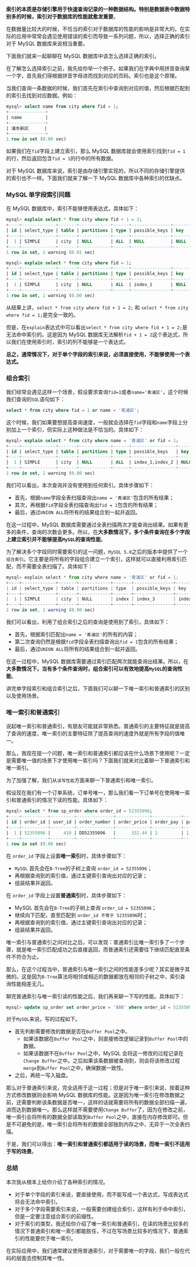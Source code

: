 **索引的本质是存储引擎用于快速查询记录的一种数据结构。特别是数据表中数据特别多的时候，索引对于数据库的性能就愈发重要**。

在数据量比较大的时候，不恰当的索引对于数据库的性能的影响是非常大的。在实际的应用中常常会遇见使用错误的索引而导致一系列问题，所以，选择正确的索引对于 MySQL 数据库来说相当重要。

下面我们就来一起聊聊在 MySQL 数据库中该怎么选择正确的索引。

在了解怎么选择索引之前，我先给你举一个例子。如果我们在字典中用拼音查询某一个字，首先我们得根据拼音字母进而找到对应的页码。索引也是这个原理。

当我们查询一条数据的时候，我们首先在索引中查询到对应的值，然后根据匹配到的索引去找到对应数据。例如：
```sql
mysql> select name from city where fid = 1;
+--------------+
| name         |
+--------------+
| 浦东新区      |
+--------------+
1 row in set (0.00 sec)
```

如果我们在`fid`字段上建立索引，那么 MySQL 数据库就会使用索引找到`fid = 1`的行，然后返回包含`fid = 1`的行中的所有数据。

对于 MySQL 数据库来说，索引是由存储引擎实现的，所以不同的存储引擎提供的索引也不一样。下面我们就来了解一下 MySQL 数据库中各种索引的优缺点。

### MySQL 单字段索引问题

在 MySQL 数据库中，索引不能够使用表达式，具体如下：
```sql
mysql> explain select * from city where fid + 1 = 2;
+----+-------------+-------+------------+------+---------------+------+---------+------+------+----------+-------------+
| id | select_type | table | partitions | type | possible_keys | key  | key_len | ref  | rows | filtered | Extra       |
+----+-------------+-------+------------+------+---------------+------+---------+------+------+----------+-------------+
|  1 | SIMPLE      | city  | NULL       | ALL  | NULL          | NULL | NULL    | NULL |    5 |   100.00 | Using where |
+----+-------------+-------+------------+------+---------------+------+---------+------+------+----------+-------------+
1 row in set, 1 warning (0.01 sec)

mysql> explain select * from city where fid = 1;
+----+-------------+-------+------------+------+---------------+------+---------+------+------+----------+-------------+
| id | select_type | table | partitions | type | possible_keys | key  | key_len | ref  | rows | filtered | Extra       |
+----+-------------+-------+------------+------+---------------+------+---------+------+------+----------+-------------+
|  1 | SIMPLE      | city  | NULL       | ALL  | index_1       | NULL | NULL    | NULL |    5 |   100.00 | Using where |
+----+-------------+-------+------------+------+---------------+------+---------+------+------+----------+-------------+
1 row in set, 1 warning (0.00 sec)
```

从结果上讲，`select * from city where fid + 1 = 2;` 和 `select * from city where fid = 1;`是完全一致的。

但是，在`explain`表达式中可以看出`select * from city where fid + 1 = 2;`是无法命中索引的。这是因为 MySQL 数据库无法解析`fid + 1 = 2`这个表达式，所以我们在使用索引时，索引的列不能够是一个表达式。

**总之，通常情况下，对于单个字段的索引来说，必须直接使用，不能够使用一个表达式。**

### 组合索引

我们经常会遇见这样一个场景，假设要求查询`fid=1`或者`name='青浦区'`，这个时候我们查询的`SQL`语句如下：
```sql
select * from city where fid = 1 or name = '青浦区';
```

这个时候，我们如果要想提高查询速度，一般就会选择在`fid`字段和`name`字段上分别加上一个索引，但实际上这种做法是不恰当的。具体如下：
```sql
mysql> explain select * from city where name = '青浦区' or fid = 1;
+----+-------------+-------+------------+------+-----------------+------+---------+------+------+----------+-------------+
| id | select_type | table | partitions | type | possible_keys   | key  | key_len | ref  | rows | filtered | Extra       |
+----+-------------+-------+------------+------+-----------------+------+---------+------+------+----------+-------------+
|  1 | SIMPLE      | city  | NULL       | ALL  | index_1,index_2 | NULL | NULL    | NULL |    5 |   100.00 | Using where |
+----+-------------+-------+------------+------+-----------------+------+---------+------+------+----------+-------------+
1 row in set, 1 warning (0.00 sec)
```

我们可以看出，本次查询并没有使用到任何索引。具体步骤如下：

- 首先，根据`name`字段全表扫描查询出`name = '青浦区'`包含的所有结果；
- 其次，再根据`fid`字段全表扫描查询出`fid = 1`包含的所有结果；
- 最后，通过`UNION ALL`将所有的结果组合到一起并返回。

在这一过程中，MySQL 数据库需要通过全表扫描两次才能查询出结果。如果有更多的条件，查询的次数会更多。所以，在**大多数情况下，多个条件查询在多个字段上建立索引并不能够提高`MySQL`的查询性能**。

为了解决多个字段同时需要索引的这一问题，`MySQL 5.0`之后的版本中提供了一个`组合索引`。它主要是将所有的字段组合建立一个索引，这样就可以直接利用索引匹配，而不需要全表扫描了。具体如下：
```js
mysql> explain select * from city where name = '青浦区' or fid = 1;
+----+-------------+-------+------------+-------+---------------+---------+---------+------+------+----------+--------------------------+
| id | select_type | table | partitions | type  | possible_keys | key     | key_len | ref  | rows | filtered | Extra                    |
+----+-------------+-------+------------+-------+---------------+---------+---------+------+------+----------+--------------------------+
|  1 | SIMPLE      | city  | NULL       | index | index_3       | index_3 | 772     | NULL |    5 |    36.00 | Using where; Using index |
+----+-------------+-------+------------+-------+---------------+---------+---------+------+------+----------+--------------------------+
1 row in set, 1 warning (0.00 sec)
```

我们可以看出，利用了组合索引之后的查询是使用到了索引，具体如下：

- 首先，根据索引匹配出`name = '青浦区'`的所有的内容；
- 第二次查询仍然是根据`fid`字段全表扫描查询出`fid = 1`包含的所有结果；
- 最后，通过`UNION ALL`将所有的结果组合到一起并返回。

在这一过程中，MySQL 数据库需要通过索引匹配两次就能查询出结果。所以，在**大多数情况下，当有多个条件查询时，组合索引可以有效地提高`MySQL`的查询性能**。

讲完单字段索引和组合索引之后，下面我们可以聊一下唯一索引和普通索引的区别以及使用场景。

### 唯一索引和普通索引

说起唯一索引和普通索引，有朋友可能就非常熟悉。普通索引的主要特征就是提高了查询的速度，唯一索引的主要特征除了提高查询的速度外就是所有字段的值唯一。

那么，我现在提一个问题，唯一索引和普通索引都应该在什么场景下使用呢？一定是需要唯一值的场景下才使用唯一索引吗？下面我们就来对比着聊一下普通索引和唯一索引。

为了加强了解，我们从`读写性能`方面来聊一下普通索引和唯一索引。

假设现在我们有一个订单系统，订单号唯一，那么我们看一下订单号在使用唯一索引和普通索引的情况下读的性能。具体如下：
```sql
mysql> select * from sp_order where order_id = 52355096;
+----+----------+---------+--------------+-------------+-----------+------------+-------------+-------------+
| id | order_id | user_id | order_number | order_price | order_pay | pay_status | create_time | update_time |
+----+----------+---------+--------------+-------------+-----------+------------+-------------+-------------+
|  1 | 52355096 |     410 | DD52355096   |      332.44 | 2         | 1          |  1509051984 |  1507411372 |
+----+----------+---------+--------------+-------------+-----------+------------+-------------+-------------+
1 row in set (0.00 sec)
```

在 `order_id` 字段上设置**唯一索引**时，具体步骤如下：

- `MySQL` 首先会在`B-Tree`的子树上查询 `order_id = 52355096`；
- 再根据查询到的索引值，通过主键索引查询出对应的记录；
- 组装结果并返回。

在 `order_id` 字段上设置**普通索引**时，具体步骤如下：

- MySQL 首先会在`B-Tree`的子树上查询 `order_id = 52355096`；
- 继续向下匹配，直至匹配到 `order_id 不等于 52355096`时；
- 再根据查询到的索引值，通过主键索引查询出对应的记录；
- 组装结果并返回。

唯一索引与普通索引之间对比之后，可以发现：普通索引比唯一索引多了一个步骤，就是唯一索引匹配成功之后直接返回，而普通索引还需要往下继续匹配直至条件不符合为止。

那么，在这个过程当中，普通索引与唯一索引之间的性能差多少呢？其实是微乎其微的。这是因为`B-Tree`算法将相邻或相近的数据都放在相邻的子树之中，索引查询性能相差无几。

聊完普通索引与唯一索引读的性能之后，我们再来聊一下写的性能。具体如下：
```sql
mysql> update sp_order set order_price = '888' where order_id = 52355096;
```

对于`MySQL`来说，写的过程如下。

- 首先判断需要修改的数据是否在`Buffer Pool`之中。
  - 如果该数据在`Buffer Pool`之中，则直接修改逻辑记录到`Buffer Pool`中的数据。
  - 如果该数据不在`Buffer Pool`之中，MySQL 会将这一修改的过程记录在`Change Buffer`之中。之后如果该条数据被查询到，则会将该修改过程`merge`到`Buffer Pool`之中，确保数据一致性。
- 之后，再统一写入磁盘。

那么对于普通索引来说，完全适用于这一过程；但是对于唯一索引来说，按着这种方式修改数据则会影响 MySQL 数据库的性能。这是因为唯一索引在修改数据之前，还需要判断该条数据是否唯一，这样的话就需要将所有的数据全部扫描一遍，进而达到数据唯一。那么这样就不需要使用`Change Buffer`了，因为在修改之前，唯一索引会将所有的数据全部读取到`Buffer Pool`之中，直接在内存修改即可。但是不可避免的是，唯一索引会将所有的数据全部独到内存之中，无异于一次全表扫描。

于是，我们可以得出：**唯一索引和普通索引都适用于读的场景，而唯一索引不适用于写的场景**。

### 总结

本次我从根本上给你介绍了各种索引的情况。

- 对于单个字段的索引来说，要直接使用，而不能写成一个表达式，写成表达式将会无法命中索引。
- 对于多个字段需要索引来说，一般需要创建组合索引，这样有利于命中索引，但是一定要注意组合索引的前缀性。
- 对于索引的类型，我还给你介绍了唯一索引和普通索引，在读的场景比较多的情况下普通索引和唯一索引都能胜任，不过在写场景比较多的情况下，普通索引的性能要优于唯一索引。

在实际应用中，我们通常建议使用普通索引，对于需要唯一的字段，我们一般在代码的层面去控制其唯一性。
